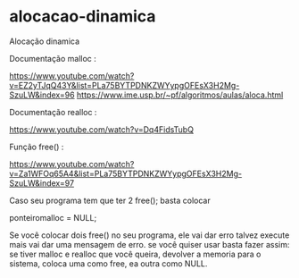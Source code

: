 # alocacao-dinamica
Alocação dinamica

Documentação malloc :

https://www.youtube.com/watch?v=EZ2yTJqQ43Y&list=PLa75BYTPDNKZWYypgOFEsX3H2Mg-SzuLW&index=96
https://www.ime.usp.br/~pf/algoritmos/aulas/aloca.html

Documentação realloc :

https://www.youtube.com/watch?v=Dq4FidsTubQ

Função free() :

https://www.youtube.com/watch?v=Za1WFOq65A4&list=PLa75BYTPDNKZWYypgOFEsX3H2Mg-SzuLW&index=97

Caso seu programa tem que ter 2 free();
basta colocar

ponteiromalloc = NULL;

Se você colocar dois free() no seu programa, ele vai dar erro talvez execute mais vai dar uma mensagem de erro.
se você quiser usar basta fazer assim:
se tiver malloc e realloc que você queira, devolver a memoria para o sistema, coloca uma como free, ea outra como NULL.

